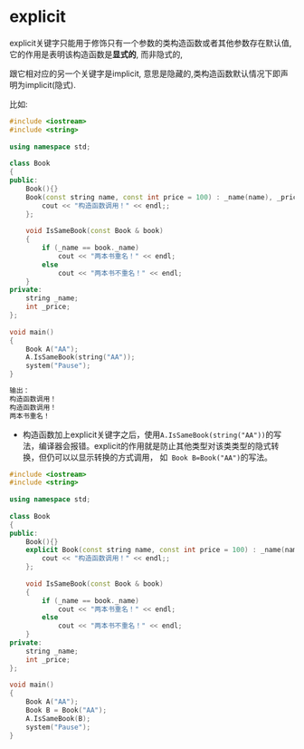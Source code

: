 # explicit

explicit关键字只能用于修饰只有一个参数的类构造函数或者其他参数存在默认值, 它的作用是表明该构造函数是**显式的**, 而非隐式的, 

跟它相对应的另一个关键字是implicit, 意思是隐藏的,类构造函数默认情况下即声明为implicit(隐式).

比如:
```c++
#include <iostream>
#include <string>
 
using namespace std;
 
class Book
{
public:
	Book(){}
	Book(const string name, const int price = 100) : _name(name), _price(price){
		cout << "构造函数调用！" << endl;;
	};
 
	void IsSameBook(const Book & book)
	{
		if (_name == book._name)
			cout << "两本书重名！" << endl;
		else
			cout << "两本书不重名！" << endl;
	}
private:
	string _name;
	int _price;
};
 
void main()
{
	Book A("AA");	
	A.IsSameBook(string("AA"));	
	system("Pause");
}

输出：
构造函数调用！
构造函数调用！
两本书重名！
```

* 构造函数加上explicit关键字之后，使用`A.IsSameBook(string("AA"))`的写法，编译器会报错。explicit的作用就是防止其他类型对该类类型的隐式转换，但仍可以以显示转换的方式调用， 如` Book B=Book("AA")`的写法。

```c++
#include <iostream>
#include <string>
 
using namespace std;
 
class Book
{
public:
	Book(){}
	explicit Book(const string name, const int price = 100) : _name(name), _price(price){
		cout << "构造函数调用！" << endl;;
	};
 
	void IsSameBook(const Book & book)
	{
		if (_name == book._name)
			cout << "两本书重名！" << endl;
		else
			cout << "两本书不重名！" << endl;
	}
private:
	string _name;
	int _price;
};
 
void main()
{
	Book A("AA");	
	Book B = Book("AA");
	A.IsSameBook(B);	
	system("Pause");
}
```